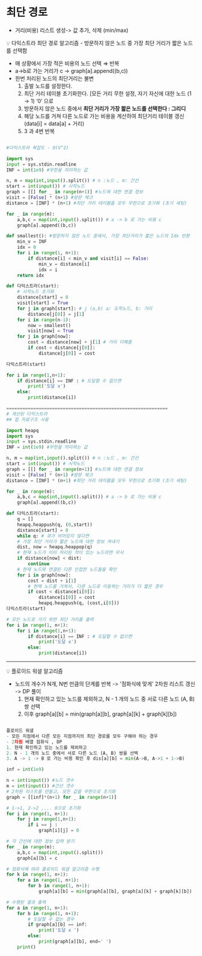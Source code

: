 # 최단 경로
- 거리(비용) 리스트 생성-> 값 추가, 삭제 (min/max)   
<aside>
💡 다익스트라 최단 경로 알고리즘 - 방문하지 않은 노드 중 가장 최단 거리가 짧은 노드를 선택함

</aside>

- 매 상황에서 가장 적은 비용의 노드 선택 ⇒ 반복
- a->b로 가는 거리가 c -> graph[a].append((b,c))
- 한번 처리된 노드의 최단거리는 불변
    1. 출발 노드를 설정한다.
    2. 최단 거리 테이블 초기화한다. [모든 거리 무한 설정, 자기 자신에 대한 노드 (1 → 1) ‘0’ 으로
    3. 방문하지 않은 노드 중에서 **최단 거리가 가장 짧은 노드를 선택한다  : 그리디**
    4. 해당 노드를 거쳐 다른 노드로 가는 비용을 계산하여 최단거리 테이블 갱신 (data[i] = data[a] + 거리)
    5.  3 과 4번 반복

```python

#다익스트라 복잡도 - O(V^2)

import sys
input = sys.stdin.readline
INF = int(1e9) #무한을 의미하는 값

n, m = map(int,input().split()) # n :노드 , m: 간선
start = int(input()) # 시작노드
graph = [[] for _ in range(n+1)] #노드에 대한 연결 정보
visit = [False] * (n+1) #방문 체크
distance = [INF] * (n+1) #최단 거리 테이블을 모두 무한으로 초기화 (초기 세팅)

for _ in range(m):
	a,b,c = map(int,input().split()) # a -> b 로 가는 비용 c
	graph[a].append((b,c))

def smallest(): #방문하지 않은 노드 중에서, 가장 최단거리가 짧은 노드의 Idx 반환
	min_v = INF
	idx = 0
	for i in range(1, n+1):
		if distance[i] < min_v and visit[i] == False:
			min_v = distance[i]
			idx = i
	return idx

def 다익스트라(start):
	# 시작노드 초기화  
	distance[start] = 0
	visit[start] = True
	for j in graph[start]: # j (a,b) a: 도착노드, b: 거리
		distance[j[0]] = j[1]
	for i in range(n-1):
		now = smallest()
		visit[now] = True
	for j in graph[now]:
		cost = distance[now] + j[1] # 거리 더해줌
		if cost < distance[j[0]]:
			distance[j[0]] = cost

다익스트라(start)

for i in range(1,n+1):
	if distance[i] == INF : # 도달할 수 없으면
		print('도달 x')
	else:
		print(distance[i])

============================================================
# 개선된 다익스트라 
## 힙 자료구조 사용

import heapq
import sys
input = sys.stdin.readline
INF = int(1e9) #무한을 의미하는 값

n, m = map(int,input().split()) # n :노드 , m: 간선
start = int(input()) # 시작노드
graph = [[] for _ in range(n+1)] #노드에 대한 연결 정보
visit = [False] * (n+1) #방문 체크
distance = [INF] * (n+1) #최단 거리 테이블을 모두 무한으로 초기화 (초기 세팅)

for _ in range(m):
	a,b,c = map(int,input().split()) # a -> b 로 가는 비용 c
	graph[a].append((b,c))

def 다익스트라(start):
	q = []
	heapq.heappush(q, (0,start))
	distance[start] = 0
	while q: # 큐가 비어있지 않다면
	# 가장 최단 거리가 짧은 노드에 대한 정보 꺼내기
	dist, now = heapq.heappop(q)
	# 현재 노드가 이미 처리된 적이 있는 노드라면 무시
	if distance[now] < dist:
		continue
	# 현재 노드와 연결된 다른 인접한 노드들을 확인
	for i in graph[now]:
		cost = dist + i[1]
		# 현재 노드를 거쳐서, 다른 노드로 이동하는 거리가 더 짧은 경우
		if cost < distance[i[0]]:
			distance[i[0]] = cost
			heapq.heappush(q, (cost,i[0]))
다익스트라(start)

# 모든 노드로 가기 위한 최단 거리를 출력
for i in range(1, n+1):
	for i in range(1,n+1):
		if distance[i] == INF : # 도달할 수 없으면
			print('도달 x')
		else:
			print(distance[i])
```

---

<aside>
💡 플로이드 워셜 알고리즘

</aside>

- 노드의 개수가 N개, N번 만큼의 단계를 반복 -> '점화식에 맞게' 2차원 리스트 갱신 -> DP 풀이
	1. 현재 확인하고 있는 노드를 제외하고, N - 1 개의 노드 중 서로 다른 노드 (A, B)쌍 선택
	2. 이후 graph[a][b] = min(graph[a][b], graph[a][k] + graph[k][b])

```python

플로이드 워셜
- 모든 지점에서 다른 모든 지점까지의 최단 경로를 모두 구해야 하는 경우
- 2차원 배열 점화식 , DP 
1. 현재 확인하고 있는 노드를 제외하고
2. N - 1 개의 노드 중에서 서로 다른 노드 (A, B) 쌍을 선택
3. A -> 1 -> B 로 가는 비용 확인 후 dis[a][b] = min(A->B, A->1 + 1->B)

inf = int(1e9)

n = int(input()) #노드 갯수
m = int(input()) #간선 갯수
# 2차원 리스트를 만들고, 모든 값을 무한으로 초기화
graph = [[inf]*(n+1) for _ in range(n+1)]

# 1->1, 2->2 ,... 0으로 초기화
for i in range(1, n+1):
    for j in range(1,n+1):
        if i == j :
            graph[i][j] = 0

# 각 간선에 대한 정보 입력 받기
for _ in range(m):
    a,b,c = map(int,input().split())
    graph[a][b] = c

# 점화식에 따라 플로이드 워셜 알고리즘 수행
for k in range(1, n+1):
    for a in range(1, n+1):
        for b in range(1, n+1):
            graph[a][b] = min(graph[a][b], graph[a][k] + graph[k][b])

# 수행된 결과 출력
for a in range(1, n+1):
    for b in range(1, n+1):
        # 도달할 수 없는 경우 
        if graph[a][b] == inf:
            print('도달 x ')
        else:
            print(graph[a][b], end=' ')
    print()

```